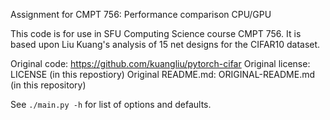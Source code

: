 Assignment for CMPT 756: Performance comparison CPU/GPU

This code is for use in SFU Computing Science course CMPT 756. It
is based upon Liu Kuang's analysis of 15 net designs for the
CIFAR10 dataset.

Original code: https://github.com/kuangliu/pytorch-cifar
Original license: LICENSE (in this repostiory)
Original README.md: ORIGINAL-README.md (in this repository)

See `./main.py -h` for list of options and defaults.
